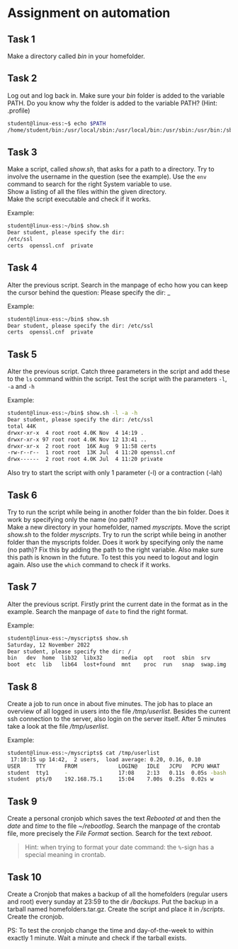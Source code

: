# Assignment on automation

## Task 1
Make a directory called _bin_ in your homefolder.
    
  
## Task 2
Log out and log back in. Make sure your _bin_ folder is added to the variable PATH. Do you know why the folder is added to the variable PATH? (Hint: .profile)

```bash
student@linux-ess:~$ echo $PATH
/home/student/bin:/usr/local/sbin:/usr/local/bin:/usr/sbin:/usr/bin:/sbin:/bin:/usr/games:/usr/local/games:/snap/bin
```
  
  
## Task 3
Make a script, called _show.sh_, that asks for a path to a directory. Try to involve the username in the question (see the example). Use the `env` command to search for the right System variable to use.   
Show a listing of all the files within the given directory.  
Make the script executable and check if it works.  
  
Example:
```bash
student@linux-ess:~/bin$ show.sh
Dear student, please specify the dir:
/etc/ssl
certs  openssl.cnf  private
```
  
  
## Task 4
Alter the previous script. Search in the manpage of echo how you can keep the cursor behind the question: Please specify the dir: _
  
Example:
```bash
student@linux-ess:~/bin$ show.sh
Dear student, please specify the dir: /etc/ssl
certs  openssl.cnf  private
```
  
  
## Task 5
Alter the previous script. Catch three parameters in the script and add these to the `ls` command within the script.
Test the script with the parameters `-l`, `-a` and `-h`

Example:
```bash
student@linux-ess:~/bin$ show.sh -l -a -h
Dear student, please specify the dir: /etc/ssl
total 44K
drwxr-xr-x  4 root root 4.0K Nov  4 14:19 .
drwxr-xr-x 97 root root 4.0K Nov 12 13:41 ..
drwxr-xr-x  2 root root  16K Aug  9 11:58 certs
-rw-r--r--  1 root root  13K Jul  4 11:20 openssl.cnf
drwx------  2 root root 4.0K Jul  4 11:20 private
```

Also try to start the script with only 1 parameter (-l) or a contraction (-lah)
  
  
## Task 6

Try to run the script while being in another folder than the bin folder. Does it work by specifying only the name (no path)?  
Make a new directory in your homefolder, named _myscripts_.
Move the script _show.sh_ to the folder _myscripts_.
Try to run the script while being in another folder than the myscripts folder. Does it work by specifying only the name (no path)?
Fix this by adding the path to the right variable. Also make sure this path is known in the future. To test this you need to logout and login again.
Also use the `which` command to check if it works.
  
  
## Task 7
Alter the previous script. Firstly print the current date in the format as in the example. Search the manpage of `date` to find the right format.
  
Example:   
```bash
student@linux-ess:~/myscripts$ show.sh
Saturday, 12 November 2022
Dear student, please specify the dir: /
bin   dev  home  lib32  libx32      media  opt   root  sbin  srv       sys  usr
boot  etc  lib   lib64  lost+found  mnt    proc  run   snap  swap.img  tmp  var
```
   
   
## Task 8
Create a job to run once in about five minutes. The job has to place an overview of all logged in users into the file _/tmp/userlist_.
Besides the current ssh connection to the server, also login on the server itself.
After 5 minutes take a look at the file _/tmp/userlist_.
  
Example:
```bash  
student@linux-ess:~/myscripts$ cat /tmp/userlist
 17:10:15 up 14:42,  2 users,  load average: 0.20, 0.16, 0.10
USER     TTY      FROM             LOGIN@   IDLE   JCPU   PCPU WHAT
student  tty1     -                17:08    2:13   0.11s  0.05s -bash
student  pts/0    192.168.75.1     15:04    7.00s  0.25s  0.02s w
``` 
    
   
## Task 9
Create a personal cronjob which saves the text _Rebooted at_ and then the _date_ and _time_ to the file _~/rebootlog_.
Search the manpage of the crontab file, more precisely the _File Format_ section. Search for the text _reboot_. 
> Hint: when trying to format your date command: the `%`-sign has a special meaning in crontab.
  
## Task 10 
Create a Cronjob that makes a backup of all the homefolders (regular users and root) every sunday at 23:59 to the dir _/backups_. Put the backup in a tarball named homefolders.tar.gz.
Create the script and place it in _/scripts_.  
Create the cronjob.

PS: To test the cronjob change the time and day-of-the-week to within exactly 1 minute. Wait a minute and check if the tarball exists.